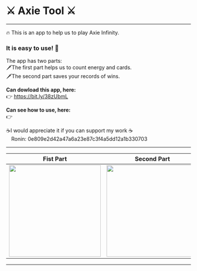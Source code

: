 # ⚔️ Axie Tool ⚔️
---
🔥 This is an app to help us to play Axie Infinity.  
### It is easy to use! 🤩

The app has two parts:<br/> 
🗡️The first part helps us to count energy and cards.<br/> 
🗡️The second part saves your records of wins.<br/> 

<strong>Can dowload this app, here:</strong><br/> 👉 https://bit.ly/38zUbmL  

<strong>Can see how to use, here:</strong> <br/> 👉 

☕I would appreciate it if you can support my work ☕  <br/> 
<img src="https://user-images.githubusercontent.com/78284709/132076313-5967a484-f306-442f-b766-10076a5350ee.jpg" width="10"> Ronin: 0e809e2d42a47a6a23e87c3f4a5dd12a1b330703
<br/>   
   
---
| Fist Part | Second Part |
|-----------|-------------|
| <img src ="https://user-images.githubusercontent.com/78284709/132044349-f3fc321d-e46e-43c5-adea-80730516f99b.jpeg" width="250"> | <img src ="https://user-images.githubusercontent.com/78284709/132044445-13158acb-704f-44b0-a99d-af42ec7624df.jpeg" width="250">|
---
